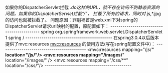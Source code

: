 如果你的DispatcherServlet拦截 *.do这样的URL，就不存在访问不到静态资源的问题。如果你的DispatcherServlet拦截“/”，
	拦截了所有的请求，同时对*.js,*.jpg的访问也就被拦截了。
问题原因：罪魁祸首是web.xml下对spring的DispatcherServlet请求url映射的配置，原配置如下：
	-------------------------------------------
	<servlet>
		<servlet-name>spring</servlet-name>
		<servlet-class>org.springframework.web.servlet.DispatcherServlet</servlet-class>
		<load-on-startup>1</load-on-startup>
	 </servlet>
	 <servlet-mapping>
			<servlet-name>spring</servlet-name>
			<url-pattern>/</url-pattern>
	</span> </servlet-mapping>
	-------------------------------------------
在spring3.0.4以后版本提供了mvc:resources
	<mvc:resources> 的使用方法(写在spring配置文件中)：
	-------------------------------------------
	<!-- 前端控制器,不拦截那些静态资源 -->
    <mvc:resources mapping="/js/**" location="/js/"/> <!-- js文件 -->
    <mvc:resources mapping="/images/**" location="/images/" /> <!-- 图片文件 -->
    <mvc:resources mapping="/css/**" location="/css/"/> <!-- css文件 -->
	-------------------------------------------
